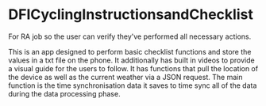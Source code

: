 # DFICyclingInstructionsandChecklist
For RA job so the user can verify they've performed all necessary actions.

This is an app designed to perform basic checklist functions and store the values in a txt file on the phone. It additionally has built in videos
to provide a visual guide for the users to follow. It has functions that pull the location of the device as well as the current weather via a JSON
request. The main function is the time synchronisation data it saves to time sync all of the data during the data processing phase.
